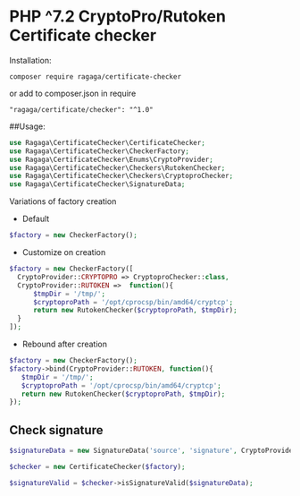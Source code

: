 # PHP ^7.2 CryptoPro/Rutoken Certificate checker
Installation:
```
composer require ragaga/certificate-checker
```
or add to composer.json in require
```
"ragaga/certificate/checker": "^1.0"
```


##Usage:

```php
use Ragaga\CertificateChecker\CertificateChecker;
use Ragaga\CertificateChecker\CheckerFactory;
use Ragaga\CertificateChecker\Enums\CryptoProvider;
use Ragaga\CertificateChecker\Checkers\RutokenChecker;
use Ragaga\CertificateChecker\Checkers\CryptoproChecker;
use Ragaga\CertificateChecker\SignatureData;
```
Variations of factory creation

* Default
```php
$factory = new CheckerFactory();
```
* Customize on creation
```php
$factory = new CheckerFactory([
  CryptoProvider::CRYPTOPRO => CryptoproChecker::class,
  CryptoProvider::RUTOKEN =>  function(){
      $tmpDir = '/tmp/';
      $cryptoproPath = '/opt/cprocsp/bin/amd64/cryptcp';
      return new RutokenChecker($cryptoproPath, $tmpDir);
  }
]);
```
* Rebound after creation
```php
$factory = new CheckerFactory();
$factory->bind(CryptoProvider::RUTOKEN, function(){
   $tmpDir = '/tmp/';
   $cryptoproPath = '/opt/cprocsp/bin/amd64/cryptcp';
   return new RutokenChecker($cryptoproPath, $tmpDir);
});
```
## Check signature
```php
$signatureData = new SignatureData('source', 'signature', CryptoProvider::RUTOKEN);

$checker = new CertificateChecker($factory);

$signatureValid = $checker->isSignatureValid($signatureData);
```
